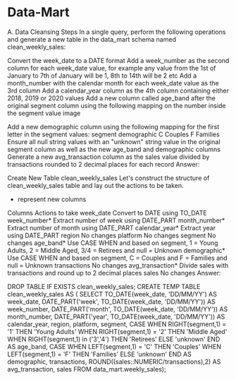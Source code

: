 # Data-Mart

A. Data Cleansing Steps
In a single query, perform the following operations and generate a new table in the data_mart schema named clean_weekly_sales:

Convert the week_date to a DATE format
Add a week_number as the second column for each week_date value, for example any value from the 1st of January to 7th of January will be 1, 8th to 14th will be 2 etc
Add a month_number with the calendar month for each week_date value as the 3rd column
Add a calendar_year column as the 4th column containing either 2018, 2019 or 2020 values
Add a new column called age_band after the original segment column using the following mapping on the number inside the segment value
image

Add a new demographic column using the following mapping for the first letter in the segment values:
segment	demographic
C	Couples
F	Families
Ensure all null string values with an "unknown" string value in the original segment column as well as the new age_band and demographic columns
Generate a new avg_transaction column as the sales value divided by transactions rounded to 2 decimal places for each record
Answer:

Create New Table clean_weekly_sales
Let's construct the structure of clean_weekly_sales table and lay out the actions to be taken.

* represent new columns

Columns	Actions to take
week_date	Convert to DATE using TO_DATE
week_number*	Extract number of week using DATE_PART
month_number*	Extract number of month using DATE_PART
calendar_year*	Extract year using DATE_PART
region	No changes
platform	No changes
segment	No changes
age_band*	Use CASE WHEN and based on segment, 1 = Young Adults, 2 = Middle Aged, 3/4 = Retirees and null = Unknown
demographic*	Use CASE WHEN and based on segment, C = Couples and F = Families and null = Unknown
transactions	No changes
avg_transaction*	Divide sales with transactions and round up to 2 decimal places
sales	No changes
Answer:

DROP TABLE IF EXISTS clean_weekly_sales;
CREATE TEMP TABLE clean_weekly_sales AS (
SELECT
  TO_DATE(week_date, 'DD/MM/YY') AS week_date,
  DATE_PART('week', TO_DATE(week_date, 'DD/MM/YY')) AS week_number,
  DATE_PART('month', TO_DATE(week_date, 'DD/MM/YY')) AS month_number,
  DATE_PART('year', TO_DATE(week_date, 'DD/MM/YY')) AS calendar_year,
  region, 
  platform, 
  segment,
  CASE WHEN RIGHT(segment,1) = '1' THEN 'Young Adults'
    WHEN RIGHT(segment,1) = '2' THEN 'Middle Aged'
    WHEN RIGHT(segment,1) in ('3','4') THEN 'Retirees'
    ELSE 'unknown' END AS age_band,
  CASE WHEN LEFT(segment,1) = 'C' THEN 'Couples'
    WHEN LEFT(segment,1) = 'F' THEN 'Families'
    ELSE 'unknown' END AS demographic,
  transactions,
  ROUND((sales::NUMERIC/transactions),2) AS avg_transaction,
  sales
FROM data_mart.weekly_sales);
